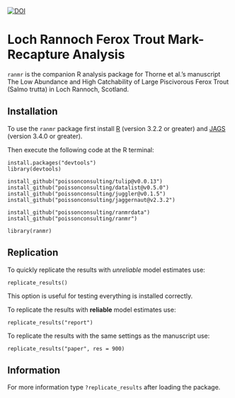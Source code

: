 <!-- README.md is generated from README.Rmd. Please edit that file -->
[![DOI](https://zenodo.org/badge/doi/10.5281/zenodo.51274.svg)](http://dx.doi.org/10.5281/zenodo.51274)

Loch Rannoch Ferox Trout Mark-Recapture Analysis
================================================

`ranmr` is the companion R analysis package for Thorne et al.’s
manuscript The Low Abundance and High Catchability of Large Piscivorous
Ferox Trout (Salmo trutta) in Loch Rannoch, Scotland.

Installation
------------

To use the `ranmr` package first install [R](http://cran.r-project.org)
(version 3.2.2 or greater) and [JAGS](http://mcmc-jags.sourceforge.net)
(version 3.4.0 or greater).

Then execute the following code at the R terminal:

    install.packages("devtools")
    library(devtools)

    install_github("poissonconsulting/tulip@v0.0.13")
    install_github("poissonconsulting/datalist@v0.5.0")
    install_github("poissonconsulting/juggler@v0.1.5")
    install_github("poissonconsulting/jaggernaut@v2.3.2")

    install_github("poissonconsulting/ranmrdata")
    install_github("poissonconsulting/ranmr")

    library(ranmr)

Replication
-----------

To quickly replicate the results with *unreliable* model estimates use:

    replicate_results()

This option is useful for testing everything is installed correctly.

To replicate the results with **reliable** model estimates use:

    replicate_results("report")

To replicate the results with the same settings as the manuscript use:

    replicate_results("paper", res = 900)

Information
-----------

For more information type `?replicate_results` after loading the
package.
